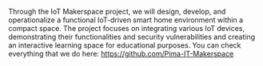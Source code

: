 Through the IoT Makerspace project, we will design, develop, and operationalize a functional IoT-driven smart home environment within a compact space. The project focuses on integrating various IoT devices, demonstrating their functionalities and security vulnerabilities and creating an interactive learning space for educational purposes. You can check everything that we do here: https://github.com/Pima-IT-Makerspace
